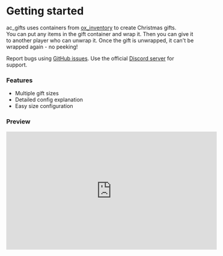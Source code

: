 # Getting started

ac_gifts uses containers from [ox_inventory](https://github.com/communityox/ox_inventory) to create Christmas gifts.  
You can put any items in the gift container and wrap it. Then you can give it to another player who can unwrap it. Once the gift is unwrapped, it can't be wrapped again - no peeking!

Report bugs using [GitHub issues](https://github.com/acscripts/ac_gifts/issues). Use the official [Discord server](https://discord.gg/2ZezMw2xvR) for support.

### Features
- Multiple gift sizes
- Detailed config explanation
- Easy size configuration

### Preview
<iframe width="560" height="315" src="https://www.youtube.com/embed/zzu1RAk8A4U" title="YouTube video player" frameborder="0" allow="accelerometer; autoplay; clipboard-write; encrypted-media; gyroscope; picture-in-picture" allowfullscreen></iframe>
